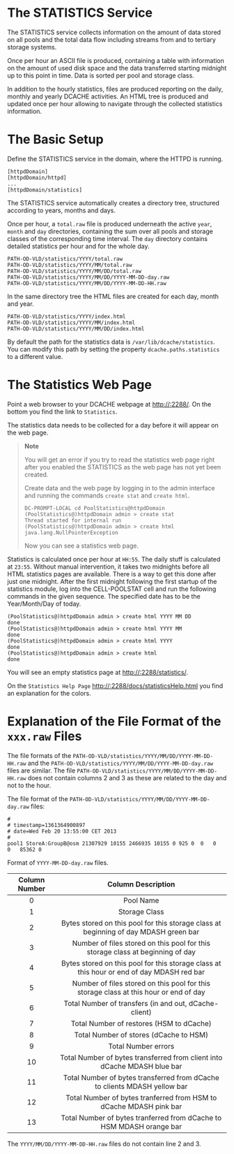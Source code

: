 The STATISTICS Service
===========================

The STATISTICS service collects information on the amount of data stored on all pools and the total data flow including streams from and to tertiary storage systems.

Once per hour an ASCII file is produced, containing a table with information on the amount of used disk space and the data transferred starting midnight up to this point in time. Data is sorted per pool and storage class.

In addition to the hourly statistics, files are produced reporting on the daily, monthly and yearly DCACHE activities. An HTML tree is produced and updated once per hour allowing to navigate through the collected statistics information.

The Basic Setup
===============

Define the STATISTICS service in the domain, where the HTTPD is running.

    [httpdDomain]
    [httpdDomain/httpd]
    ...
    [httpdDomain/statistics]

The STATISTICS service automatically creates a directory tree, structured according to years, months and days.

Once per hour, a `total.raw` file is produced underneath the active `year`, `month` and `day` directories, containing the sum over all pools and storage classes of the corresponding time interval. The `day` directory contains detailed statistics per hour and for the whole day.

    PATH-OD-VLD/statistics/YYYY/total.raw
    PATH-OD-VLD/statistics/YYYY/MM/total.raw
    PATH-OD-VLD/statistics/YYYY/MM/DD/total.raw
    PATH-OD-VLD/statistics/YYYY/MM/DD/YYYY-MM-DD-day.raw
    PATH-OD-VLD/statistics/YYYY/MM/DD/YYYY-MM-DD-HH.raw

In the same directory tree the HTML files are created for each day, month and year.

    PATH-OD-VLD/statistics/YYYY/index.html
    PATH-OD-VLD/statistics/YYYY/MM/index.html
    PATH-OD-VLD/statistics/YYYY/MM/DD/index.html

By default the path for the statistics data is `/var/lib/dcache/statistics`. You can modify this path by setting the property `dcache.paths.statistics` to a different value.

The Statistics Web Page
=======================

Point a web browser to your DCACHE webpage at <http://:2288/>. On the bottom you find the link to `Statistics`.

The statistics data needs to be collected for a day before it will appear on the web page.

> **Note**
>
> You will get an error if you try to read the statistics web page right after you enabled the STATISTICS as the web page has not yet been created.
>
> Create data and the web page by logging in to the admin interface and running the commands `create
> 	stat` and `create html`.
>
>     DC-PROMPT-LOCAL cd PoolStatistics@httpdDomain
>     (PoolStatistics@)httpdDomain admin > create stat
>     Thread started for internal run
>     (PoolStatistics@)httpdDomain admin > create html
>     java.lang.NullPointerException
>
> Now you can see a statistics web page.

Statistics is calculated once per hour at `HH:55`. The daily stuff is calculated at `23:55`. Without manual intervention, it takes two midnights before all HTML statistics pages are available. There is a way to get this done after just one midnight. After the first midnight following the first startup of the statistics module, log into the CELL-POOLSTAT cell and run the following commands in the given sequence. The specified date has to be the Year/Month/Day of today.

    (PoolStatistics@)httpdDomain admin > create html YYYY MM DD
    done
    (PoolStatistics@)httpdDomain admin > create html YYYY MM
    done
    (PoolStatistics@)httpdDomain admin > create html YYYY
    done
    (PoolStatistics@)httpdDomain admin > create html
    done

You will see an empty statistics page at <http://:2288/statistics/>.

On the `Statistics Help Page` <http://:2288/docs/statisticsHelp.html> you find an explanation for the colors.

Explanation of the File Format of the `xxx.raw` Files
=====================================================

The file formats of the `PATH-OD-VLD/statistics/YYYY/MM/DD/YYYY-MM-DD-HH.raw` and the `PATH-OD-VLD/statistics/YYYY/MM/DD/YYYY-MM-DD-day.raw` files are similar. The file `PATH-OD-VLD/statistics/YYYY/MM/DD/YYYY-MM-DD-HH.raw` does not contain columns 2 and 3 as these are related to the day and not to the hour.

The file format of the `PATH-OD-VLD/statistics/YYYY/MM/DD/YYYY-MM-DD-day.raw` files:

    #
    # timestamp=1361364900897
    # date=Wed Feb 20 13:55:00 CET 2013
    #
    pool1 StoreA:GroupB@osm 21307929 10155 2466935 10155 0 925 0  0   0   0   85362 0

Format of `YYYY-MM-DD-day.raw` files.

| Column Number |                                     Column Description                                    |
|:-------------:|:-----------------------------------------------------------------------------------------:|
|       0       |                                         Pool Name                                         |
|       1       |                                       Storage Class                                       |
|       2       |    Bytes stored on this pool for this storage class at beginning of day MDASH green bar   |
|       3       |       Number of files stored on this pool for this storage class at beginning of day      |
|       4       | Bytes stored on this pool for this storage class at this hour or end of day MDASH red bar |
|       5       |   Number of files stored on this pool for this storage class at this hour or end of day   |
|       6       |                   Total Number of transfers (in and out, dCache-client)                   |
|       7       |                          Total Number of restores (HSM to dCache)                         |
|       8       |                           Total Number of stores (dCache to HSM)                          |
|       9       |                                    Total Number errors                                    |
|       10      |          Total Number of bytes transferred from client into dCache MDASH blue bar         |
|       11      |         Total Number of bytes transferred from dCache to clients MDASH yellow bar         |
|       12      |             Total Number of bytes tranferred from HSM to dCache MDASH pink bar            |
|       13      |            Total Number of bytes tranferred from dCache to HSM MDASH orange bar           |

The `YYYY/MM/DD/YYYY-MM-DD-HH.raw` files do not contain line 2 and 3.
